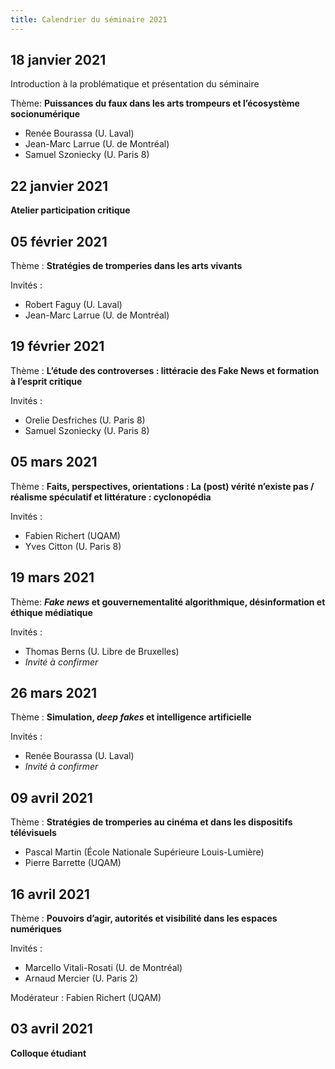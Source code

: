 ```yaml
---
title: Calendrier du séminaire 2021
---
```


## 18 janvier 2021

Introduction à la problématique et présentation du séminaire

Thème:
**Puissances du faux dans les arts trompeurs et l’écosystème socionumérique**

- Renée Bourassa (U. Laval)
- Jean-Marc Larrue (U. de Montréal)
- Samuel Szoniecky (U. Paris 8)

## 22 janvier 2021

**Atelier participation critique**

## 05 février 2021

Thème :
**Stratégies de tromperies dans les arts vivants**

Invités : 

- Robert Faguy (U. Laval)
- Jean-Marc Larrue (U. de Montréal)

## 19 février 2021

Thème :
**L’étude des controverses : littéracie des Fake News et formation à l’esprit critique**

Invités : 

- Orelie Desfriches (U. Paris 8)
- Samuel Szoniecky (U. Paris 8) 

## 05 mars 2021

Thème :
**Faits, perspectives, orientations : La (post) vérité n’existe pas / réalisme spéculatif et littérature : cyclonopédia**

Invités :

- Fabien Richert (UQAM)
- Yves Citton (U. Paris 8)

## 19 mars 2021

Thème:
**_Fake news_ et gouvernementalité algorithmique, désinformation et éthique médiatique**

Invités :

- Thomas Berns (U. Libre de Bruxelles)
- _Invité à confirmer_

## 26 mars 2021

Thème :
**Simulation, _deep fakes_ et intelligence artificielle**

Invités : 

- Renée Bourassa (U. Laval)
- _Invité à confirmer_

## 09 avril 2021

Thème :
**Stratégies de tromperies au cinéma et dans les dispositifs télévisuels**

- Pascal Martin (École Nationale Supérieure Louis-Lumière)
- Pierre Barrette (UQAM)

## 16 avril 2021

Thème :
**Pouvoirs d’agir, autorités et visibilité dans les espaces numériques**

Invités :

- Marcello Vitali-Rosati (U. de Montréal)
- Arnaud Mercier (U. Paris 2)

Modérateur : Fabien Richert (UQAM)

## 03 avril 2021

**Colloque étudiant**
